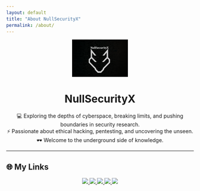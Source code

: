 ```yaml
---
layout: default
title: "About NullSecurityX"
permalink: /about/
---
```


<p align="center">
  <img src="/assets/images/logo.png" alt="NullSecurityX Logo" width="150" />
</p>

<h1 align="center">NullSecurityX</h1>

<p align="center">
  💻 Exploring the depths of cyberspace, breaking limits, and pushing boundaries in security research.<br>
  ⚡ Passionate about ethical hacking, pentesting, and uncovering the unseen.<br>
  🕶️ Welcome to the underground side of knowledge.
</p>

---

## 🌐 My Links  

<p align="center">
  <a href="https://www.youtube.com/@nullsecurityx" target="_blank">
    <img src="https://img.shields.io/badge/YouTube-FF0000?style=for-the-badge&logo=youtube&logoColor=white" />
  </a>
  <a href="https://twitter.com/NullSecurityX" target="_blank">
    <img src="https://img.shields.io/badge/Twitter-1DA1F2?style=for-the-badge&logo=twitter&logoColor=white" />
  </a>
  <a href="https://odysee.com/@NullSecurityX:0" target="_blank">
    <img src="https://img.shields.io/badge/Odysee-ED1C24?style=for-the-badge&logo=odysee&logoColor=white" />
  </a>
  <a href="https://www.linkedin.com/company/nullsecx/" target="_blank">
    <img src="https://img.shields.io/badge/LinkedIn-0077B5?style=for-the-badge&logo=linkedin&logoColor=white" />
  </a>
  <a href="https://buymeacoffee.com/nullsecx" target="_blank">
    <img src="https://img.shields.io/badge/Buy%20Me%20a%20Coffee-FFDD00?style=for-the-badge&logo=buy-me-a-coffee&logoColor=black" />
  </a>
</p>
